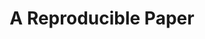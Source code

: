 ---
id: "repro" # nochmal überlegen
method: "Seminar"
institution: "Fakultät für Psychologie und Bewegungswissenschaft"
title: "A Reproducible Paper"
title_project:
title_short: "Repro"
period: "Sep 24 ­­- Sep 25 (12 months)"
foerderlinie: "Fachspezifische Data Literacy"
round: "3"
lecture2go:
uhh_url: "https://www.hcl.uni-hamburg.de/ddlitlab/data-literacy-lehrlabor/dritte-foerderrunde/09-repro.html"
contributors: "Justus Johannes Reihs"
mentor: "Dr. Lennart Wittkuhn"
quote:
text: |
    ## Ausrichtung des Projekts

    Die Forschung sollte reproduzierbar sein. Die gleiche Analyse der gleichen Daten sollte das gleiche Ergebnis liefern. Das klingt zunächst selbstverständlich, aber viele Untersuchungen zeigen, dass ein großer Teil der wissenschaftlichen Literatur in verschiedenen Disziplinen nicht reproduzierbar ist. Forschungsdaten und Analysecodes werden oft nicht ohne weiteres weitergegeben, so dass es für andere Forscher praktisch keine Möglichkeit gibt, veröffentlichte wissenschaftliche Ergebnisse unabhängig zu überprüfen. In einigen Fällen sind nicht einmal die Wissenschaftler, die die Forschung durchgeführt haben, in der Lage, ihre eigenen Ergebnisse zu reproduzieren, und das nicht lange nach der Veröffentlichung der Arbeit. Die Investition der Öffentlichkeit in eine bestimmte Forschungsstudie beschränkt sich häufig auf einen - häufig kostenpflichtigen - Artikel im PDF-Format auf der Website eines gewinnorientierten Verlags.

    Die reproduzierbare Durchführung von Forschungsarbeiten wird durch mindestens zwei Faktoren erschwert: Erstens sind die Anreize in der akademischen Forschung nicht förderlich, da die Quantität der Veröffentlichungen und der Impact-Faktor der Zeitschriften, in denen sie veröffentlicht werden, bei Einstellungen und Beförderungen häufig immer noch stärker berücksichtigt werden als die Qualität, Robustheit und Reproduzierbarkeit der Arbeit. Zweitens ist es tatsächlich schwierig, Forschung reproduzierbar zu machen, und angehende Forscher erhalten oft keine gezielte und umfassende Ausbildung in den einschlägigen Praktiken und Instrumenten.

    Dieselben Ergebnisse auf einem anderen Computer zu reproduzieren, ist oft kein triviales Problem. So müssen beispielsweise nicht nur der gesamte Code und alle Daten in einem zugänglichen Format verfügbar sein, sondern es muss auch die gleiche Software (oder Rechenumgebung) nachgebildet werden können. Generell stellt die reproduzierbare und transparente Verwaltung von Forschungsergebnissen über den gesamten Lebenszyklus hinweg - von der ersten Idee bis zur Veröffentlichung und darüber hinaus - eine große Herausforderung dar. Glücklicherweise können Wissenschaftler von Praktiken und Werkzeugen aus anderen Disziplinen lernen, insbesondere aus der Softwaretechnik, die die gemeinsame Arbeit an digitalen Objekten wie Code und Daten erheblich professionalisiert haben. Dazu gehören unter anderem die Nachverfolgung von Änderungen an digitalen Objekten mithilfe von Versionskontrollsystemen wie Git, bewährte Verfahren für die Code- und Datenverwaltung sowie die Schaffung stabiler und transportabler Berechnungsumgebungen mithilfe von Softwarecontainern wie Docker.

    Dieser Kurs bietet eine Einführung in Werkzeuge und Praktiken, die es angehenden Wissenschaftlern ermöglichen, ihre Forschung reproduzierbar durchzuführen. Für eine effektivere Arbeit und bessere Wissenschaft.

    ### Projektumsetzung

    Nach dem erfolgreichen Ansatz unseres vorherigen Kurses über „Versionskontrolle von Code und Daten mit Git“ werden wir uns auf die Entwicklung einer Online-Lernressource mit dem vorläufigen Titel „The Repro Book“ konzentrieren, nach dem Vorbild unseres „Version Control Book“. Dieser Online-Leitfaden wird an die Struktur des Seminars angepasst und dient als Lehrbuch für den Kurs. Während des Kurses werden die Teilnehmer in jeder Sitzung ein neues Konzept kennenlernen und dann das neu erlernte Werkzeug oder die neu erlernte Praxis mit praktischen Übungen umsetzen. Diese Übungen konzentrieren sich auf die Arbeit an einem kleinen Forschungsprojekt von der Konzeption bis zur Verbreitung, wobei die Methoden für reproduzierbare Forschung, die im Kurs vorgestellt werden.

image: "https://www.hcl.uni-hamburg.de/20488143/scott-graham-unsplash-e658f7c582423b337255416c68be9108539f2f00.jpg"
image_credit: "Scott Graham / unsplash"
link_external: "https://lennartwittkuhn.com/repro-book/, https://lennartwittkuhn.com/version-%20control-book/"
stine:
---